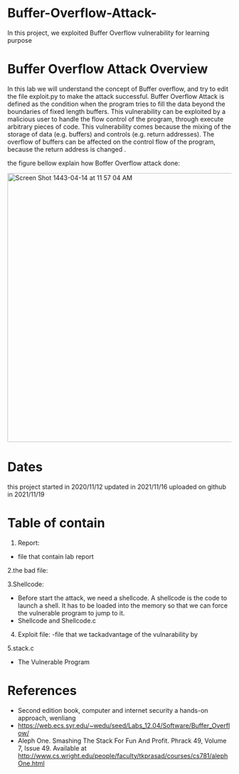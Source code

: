 # Buffer-Overflow-Attack-
In this project, we exploited Buffer Overflow vulnerability for learning purpose 


# Buffer Overflow Attack Overview
In this lab we will understand the concept of Buffer overflow, and try to edit the file exploit.py to make the attack successful. Buffer Overflow Attack is defined as the condition when the program tries to fill the data beyond the boundaries of fixed length buffers. This vulnerability can be exploited by a malicious user to handle the flow control of the program, through execute arbitrary pieces of code. This vulnerability comes because the mixing of the storage of data (e.g. buffers) and controls (e.g. return addresses). The overflow of buffers can be affected on the control flow of the program, because the return address is changed .

the figure bellow explain how Boffer Overflow attack done:

<img width="605" alt="Screen Shot 1443-04-14 at 11 57 04 AM" src="https://user-images.githubusercontent.com/52821798/142595432-4c17ac03-ed58-4cf0-af51-29ddebd23b7b.png">

# Dates
this project started in 2020/11/12
updated in 2021/11/16
uploaded on github in 2021/11/19

# Table of contain

1. Report:
- file that contain lab report

2.the bad file:

3.Shellcode: 
- Before start the attack, we need a shellcode. A shellcode is the code to launch a shell. It has to be loaded into the memory so that we can force the vulnerable program to jump to it. 
- Shellcode and Shellcode.c

4. Exploit file:
-file that we tackadvantage of the vulnarability by

5.stack.c
- The Vulnerable Program

# References
- Second edition book, computer and internet security a hands-on approach, wenliang
- https://web.ecs.syr.edu/~wedu/seed/Labs_12.04/Software/Buffer_Overflow/
-  Aleph One. Smashing The Stack For Fun And Profit. Phrack 49, Volume 7, Issue 49. Available at http://www.cs.wright.edu/people/faculty/tkprasad/courses/cs781/alephOne.html
